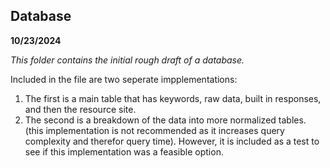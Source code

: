 ## Database
**10/23/2024**

*This folder contains the initial rough draft of a database.* 

Included in the file are two seperate impplementations:
  1) The first is a main table that has keywords, raw data, built in responses, and then the resource site.
  2) The second is a breakdown of the data into more normalized tables. (this implementation is not recommended as it increases query complexity and therefor query time). However, it is included as a test to see if this implementation was a feasible option.
